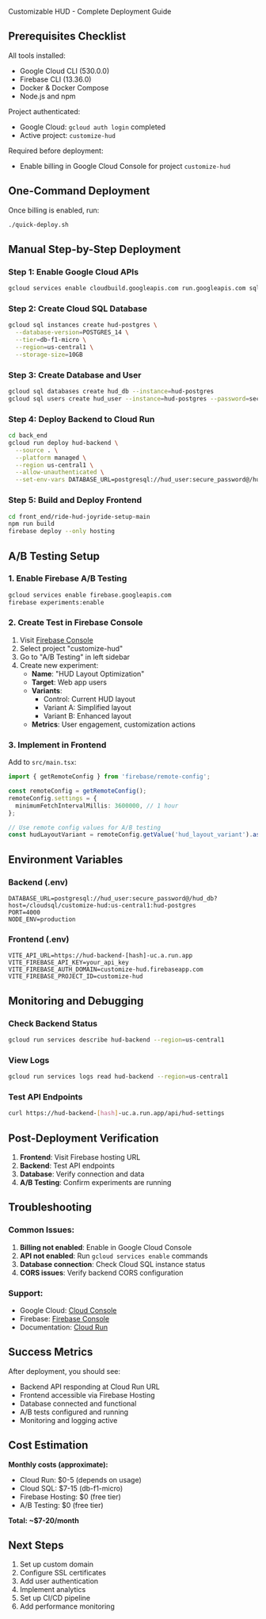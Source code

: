 Customizable HUD - Complete Deployment Guide

## Prerequisites Checklist

All tools installed:
- Google Cloud CLI (530.0.0) 
- Firebase CLI (13.36.0)
- Docker & Docker Compose
- Node.js and npm

Project authenticated:
- Google Cloud: `gcloud auth login` completed
- Active project: `customize-hud`

Required before deployment:
- Enable billing in Google Cloud Console for project `customize-hud`

## One-Command Deployment

Once billing is enabled, run:

```bash
./quick-deploy.sh
```

## Manual Step-by-Step Deployment

### Step 1: Enable Google Cloud APIs
```bash
gcloud services enable cloudbuild.googleapis.com run.googleapis.com sqladmin.googleapis.com firebase.googleapis.com
```

### Step 2: Create Cloud SQL Database
```bash
gcloud sql instances create hud-postgres \
  --database-version=POSTGRES_14 \
  --tier=db-f1-micro \
  --region=us-central1 \
  --storage-size=10GB
```

### Step 3: Create Database and User
```bash
gcloud sql databases create hud_db --instance=hud-postgres
gcloud sql users create hud_user --instance=hud-postgres --password=secure_password
```

### Step 4: Deploy Backend to Cloud Run
```bash
cd back_end
gcloud run deploy hud-backend \
  --source . \
  --platform managed \
  --region us-central1 \
  --allow-unauthenticated \
  --set-env-vars DATABASE_URL=postgresql://hud_user:secure_password@/hud_db?host=/cloudsql/customize-hud:us-central1:hud-postgres
```

### Step 5: Build and Deploy Frontend
```bash
cd front_end/ride-hud-joyride-setup-main
npm run build
firebase deploy --only hosting
```

## A/B Testing Setup

### 1. Enable Firebase A/B Testing
```bash
gcloud services enable firebase.googleapis.com
firebase experiments:enable
```

### 2. Create Test in Firebase Console
1. Visit [Firebase Console](https://console.firebase.google.com/)
2. Select project "customize-hud"
3. Go to "A/B Testing" in left sidebar
4. Create new experiment:
   - **Name**: "HUD Layout Optimization"
   - **Target**: Web app users
   - **Variants**: 
     - Control: Current HUD layout
     - Variant A: Simplified layout
     - Variant B: Enhanced layout
   - **Metrics**: User engagement, customization actions

### 3. Implement in Frontend
Add to `src/main.tsx`:
```typescript
import { getRemoteConfig } from 'firebase/remote-config';

const remoteConfig = getRemoteConfig();
remoteConfig.settings = {
  minimumFetchIntervalMillis: 3600000, // 1 hour
};

// Use remote config values for A/B testing
const hudLayoutVariant = remoteConfig.getValue('hud_layout_variant').asString();
```

## Environment Variables

### Backend (.env)
```
DATABASE_URL=postgresql://hud_user:secure_password@/hud_db?host=/cloudsql/customize-hud:us-central1:hud-postgres
PORT=4000
NODE_ENV=production
```

### Frontend (.env)
```
VITE_API_URL=https://hud-backend-[hash]-uc.a.run.app
VITE_FIREBASE_API_KEY=your_api_key
VITE_FIREBASE_AUTH_DOMAIN=customize-hud.firebaseapp.com
VITE_FIREBASE_PROJECT_ID=customize-hud
```

## Monitoring and Debugging

### Check Backend Status
```bash
gcloud run services describe hud-backend --region=us-central1
```

### View Logs
```bash
gcloud run services logs read hud-backend --region=us-central1
```

### Test API Endpoints
```bash
curl https://hud-backend-[hash]-uc.a.run.app/api/hud-settings
```

## Post-Deployment Verification

1. **Frontend**: Visit Firebase hosting URL
2. **Backend**: Test API endpoints
3. **Database**: Verify connection and data
4. **A/B Testing**: Confirm experiments are running

## Troubleshooting

### Common Issues:
1. **Billing not enabled**: Enable in Google Cloud Console
2. **API not enabled**: Run `gcloud services enable` commands
3. **Database connection**: Check Cloud SQL instance status
4. **CORS issues**: Verify backend CORS configuration

### Support:
- Google Cloud: [Cloud Console](https://console.cloud.google.com/)
- Firebase: [Firebase Console](https://console.firebase.google.com/)
- Documentation: [Cloud Run](https://cloud.google.com/run/docs)

## Success Metrics

After deployment, you should see:
- Backend API responding at Cloud Run URL
- Frontend accessible via Firebase Hosting
- Database connected and functional
- A/B tests configured and running
- Monitoring and logging active

## Cost Estimation

**Monthly costs (approximate):**
- Cloud Run: $0-5 (depends on usage)
- Cloud SQL: $7-15 (db-f1-micro)
- Firebase Hosting: $0 (free tier)
- A/B Testing: $0 (free tier)

**Total: ~$7-20/month**

## Next Steps

1. Set up custom domain
2. Configure SSL certificates
3. Add user authentication
4. Implement analytics
5. Set up CI/CD pipeline
6. Add performance monitoring
